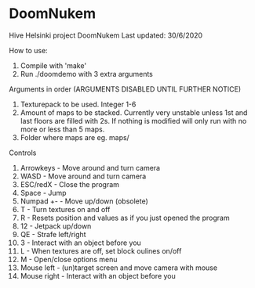 # DoomNukem
Hive Helsinki project DoomNukem
Last updated: 30/6/2020

How to use:
1. Compile with 'make'
2. Run ./doomdemo with 3 extra arguments

Arguments in order (ARGUMENTS DISABLED UNTIL FURTHER NOTICE)
1. Texturepack to be used. Integer 1-6
2. Amount of maps to be stacked. Currently very unstable unless 1st and last floors are filled with 2s. If nothing is modified will only run with no more or less than 5 maps.
3. Folder where maps are eg. maps/

Controls
1. Arrowkeys - Move around and turn camera
2. WASD - Move around and turn camera
3. ESC/redX - Close the program
4. Space - Jump
5. Numpad +- - Move up/down (obsolete)
6. T - Turn textures on and off
7. R - Resets position and values as if you just opened the program
8. 12 - Jetpack up/down
9. QE - Strafe left/right
10. 3 - Interact with an object before you
11. L - When textures are off, set block oulines on/off
12. M - Open/close options menu
13. Mouse left - (un)target screen and move camera with mouse
14. Mouse right - Interact with an object before you
